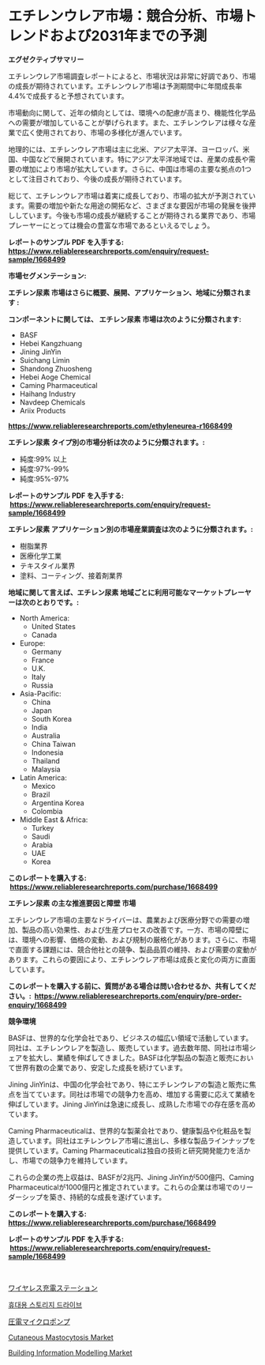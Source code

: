 <p><h1>エチレンウレア市場：競合分析、市場トレンドおよび2031年までの予測</h1></p><p><strong>エグゼクティブサマリー</strong></p>
<p><p>エチレンウレア市場調査レポートによると、市場状況は非常に好調であり、市場の成長が期待されています。エチレンウレア市場は予測期間中に年間成長率4.4%で成長すると予想されています。</p><p>市場動向に関して、近年の傾向としては、環境への配慮が高まり、機能性化学品への需要が増加していることが挙げられます。また、エチレンウレアは様々な産業で広く使用されており、市場の多様化が進んでいます。</p><p>地理的には、エチレンウレア市場は主に北米、アジア太平洋、ヨーロッパ、米国、中国などで展開されています。特にアジア太平洋地域では、産業の成長や需要の増加により市場が拡大しています。さらに、中国は市場の主要な拠点の1つとして注目されており、今後の成長が期待されています。</p><p>総じて、エチレンウレア市場は着実に成長しており、市場の拡大が予測されています。需要の増加や新たな用途の開拓など、さまざまな要因が市場の発展を後押ししています。今後も市場の成長が継続することが期待される業界であり、市場プレーヤーにとっては機会の豊富な市場であるといえるでしょう。</p></p>
<p><strong>レポートのサンプル PDF を入手する: <a href="https://www.reliableresearchreports.com/enquiry/request-sample/1668499">https://www.reliableresearchreports.com/enquiry/request-sample/1668499</a></strong></p>
<p><strong>市場セグメンテーション:</strong></p>
<p><strong> エチレン尿素 市場はさらに概要、展開、アプリケーション、地域に分類されます :</strong></p>
<p><strong>コンポーネントに関しては、 エチレン尿素 市場は次のように分類されます: &nbsp;</strong></p>
<p><ul><li>BASF</li><li>Hebei Kangzhuang</li><li>Jining JinYin</li><li>Suichang Limin</li><li>Shandong Zhuosheng</li><li>Hebei Aoge Chemical</li><li>Caming Pharmaceutical</li><li>Haihang Industry</li><li>Navdeep Chemicals</li><li>Ariix Products</li></ul></p>
<p><strong><a href="https://www.reliableresearchreports.com/ethyleneurea-r1668499">https://www.reliableresearchreports.com/ethyleneurea-r1668499</a></strong></p>
<p><strong> エチレン尿素 タイプ別の市場分析は次のように分類されます。:</strong></p>
<p><ul><li>純度:99% 以上</li><li>純度:97%-99%</li><li>純度:95%-97%</li></ul></p>
<p><strong>レポートのサンプル PDF を入手する: &nbsp;<a href="https://www.reliableresearchreports.com/enquiry/request-sample/1668499">https://www.reliableresearchreports.com/enquiry/request-sample/1668499</a></strong></p>
<p><strong> エチレン尿素 アプリケーション別の市場産業調査は次のように分類されます。:</strong></p>
<p><ul><li>樹脂業界</li><li>医療化学工業</li><li>テキスタイル業界</li><li>塗料、コーティング、接着剤業界</li></ul></p>
<p><strong>地域に関して言えば、エチレン尿素 地域ごとに利用可能なマーケットプレーヤーは次のとおりです。:</strong></p>
<p><ul>
    <li>
        North America:
        <ul>
            <li>United States</li>
            <li>Canada</li>
        </ul>
    </li>
    <li>
        Europe:
        <ul>
            <li>Germany</li>
            <li>France</li>
            <li>U.K.</li>
            <li>Italy</li>
            <li>Russia</li>
        </ul>
    </li>
    <li>
        Asia-Pacific:
        <ul>
            <li>China</li>
            <li>Japan</li>
            <li>South Korea</li>
            <li>India</li>
            <li>Australia</li>
            <li>China Taiwan</li>
            <li>Indonesia</li>
            <li>Thailand</li>
            <li>Malaysia</li>
        </ul>
    </li>
    <li>
        Latin America:
        <ul>
            <li>Mexico</li>
            <li>Brazil</li>
            <li>Argentina Korea</li>
            <li>Colombia</li>
        </ul>
    </li>
    <li>
        Middle East & Africa:
        <ul>
            <li>Turkey</li>
            <li>Saudi</li>
            <li>Arabia</li>
            <li>UAE</li>
            <li>Korea</li>
        </ul>
    </li>
    </ul></p>
<p><strong>このレポートを購入する: &nbsp;<a href="https://www.reliableresearchreports.com/purchase/1668499">https://www.reliableresearchreports.com/purchase/1668499</a></strong></p>
<p><strong>エチレン尿素 の主な推進要因と障壁 市場</strong></p>
<p><p>エチレンウレア市場の主要なドライバーは、農業および医療分野での需要の増加、製品の高い効果性、および生産プロセスの改善です。一方、市場の障壁には、環境への影響、価格の変動、および規制の厳格化があります。さらに、市場で直面する課題には、競合他社との競争、製品品質の維持、および需要の変動があります。これらの要因により、エチレンウレア市場は成長と変化の両方に直面しています。</p></p>
<p><strong>このレポートを購入する前に、質問がある場合は問い合わせるか、共有してください。:&nbsp; <a href="https://www.reliableresearchreports.com/enquiry/pre-order-enquiry/1668499">https://www.reliableresearchreports.com/enquiry/pre-order-enquiry/1668499</a></strong></p>
<p><strong>競争環境</strong></p>
<p><p>BASFは、世界的な化学会社であり、ビジネスの幅広い領域で活動しています。同社は、エチレンウレアを製造し、販売しています。過去数年間、同社は市場シェアを拡大し、業績を伸ばしてきました。BASFは化学製品の製造と販売において世界有数の企業であり、安定した成長を続けています。</p><p>Jining JinYinは、中国の化学会社であり、特にエチレンウレアの製造と販売に焦点を当てています。同社は市場での競争力を高め、増加する需要に応えて業績を伸ばしています。Jining JinYinは急速に成長し、成熟した市場での存在感を高めています。</p><p>Caming Pharmaceuticalは、世界的な製薬会社であり、健康製品や化粧品を製造しています。同社はエチレンウレア市場に進出し、多様な製品ラインナップを提供しています。Caming Pharmaceuticalは独自の技術と研究開発能力を活かし、市場での競争力を維持しています。</p><p>これらの企業の売上収益は、BASFが2兆円、Jining JinYinが500億円、Caming Pharmaceuticalが1000億円と推定されています。これらの企業は市場でのリーダーシップを築き、持続的な成長を遂げています。</p></p>
<p><strong>このレポートを購入する: &nbsp; <a href="https://www.reliableresearchreports.com/purchase/1668499">https://www.reliableresearchreports.com/purchase/1668499</a></strong></p>
<p><strong>レポートのサンプル PDF を入手する: &nbsp;<a href="https://www.reliableresearchreports.com/enquiry/request-sample/1668499">https://www.reliableresearchreports.com/enquiry/request-sample/1668499</a></strong><strong></strong></p>
<p>&nbsp;</p>
<p><p><a href="https://github.com/MosesSpinka1914/Market-Research-Report-List-1/blob/main/374526656445.md">ワイヤレス充電ステーション</a></p><p><a href="https://github.com/novabrown3/Market-Research-Report-List-1/blob/main/198102454590.md">휴대용 스토리지 드라이브</a></p><p><a href="https://github.com/RudyBoyer2017/Market-Research-Report-List-1/blob/main/603819456446.md">圧電マイクロポンプ</a></p><p><a href="https://www.linkedin.com/pulse/cutaneous-mastocytosis-market-size-reveals-best-marketing-channels-93bqc">Cutaneous Mastocytosis Market</a></p><p><a href="https://www.linkedin.com/pulse/building-information-modelling-market-comprehensive-assessment-ns3af">Building Information Modelling Market</a></p></p>